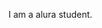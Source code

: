 I am a alura student.

<!--
**marcellaqueiroz3A/marcellaqueiroz3A** is a ✨ _special_ ✨ repository because its `README.md` (this file) appears on your GitHub profile.

Here are some ideas to get you started:

- 🔭 I’m currently working on alura's project
- 🌱 I’m currently learning in high school
- 👯 I’m looking to collaborate on finish my project
- 🤔 I’m looking for help with finishing my project
- 💬 Ask me about things that i know
- 📫 How to reach me: in here
- 😄 Pronouns:   she and her 
- ⚡ Fun fact: i study
-->
